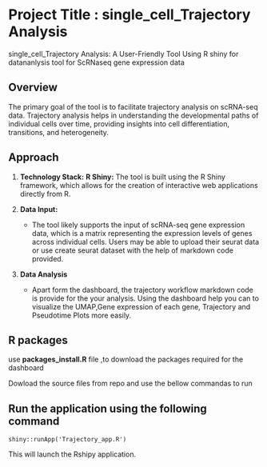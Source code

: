# Project Title : single_cell_Trajectory Analysis

single_cell_Trajectory Analysis: A User-Friendly Tool Using R shiny for datananlysis tool for ScRNaseq gene expression data

## **Overview**
The primary goal of the tool is to facilitate trajectory analysis on scRNA-seq data. Trajectory analysis helps in understanding the developmental paths of individual cells over time, providing insights into cell differentiation, transitions, and heterogeneity.


## Approach

1. **Technology Stack:**
       **R Shiny:** The tool is built using the R Shiny framework, which allows for the creation of interactive web applications directly from R.

2. **Data Input:**
   
   - The tool likely supports the input of scRNA-seq gene expression data, which is a matrix representing the expression levels of genes across individual cells.
Users may be able to upload their seurat data or use create seurat dataset with the help of  markdown code provided.

3. **Data Analysis**
   - Apart form the dashboard, the trajectory workflow markdown code  is provide for the your analysis. Using the dashboard help  you can to visualize the UMAP,Gene expression of each  gene, Trajectory  and Pseudotime Plots  more easily.

## R packages
use **packages_install.R** file ,to download the packages required for the dashboard 


Dowload the source files from repo  and  use the bellow commandas to run

## Run the application using the following command
```
shiny::runApp('Trajectory_app.R')
```
This will launch the Rshipy application.

